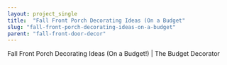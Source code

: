 ```yaml
---
layout: project_single
title:  "Fall Front Porch Decorating Ideas (On a Budget"
slug: "fall-front-porch-decorating-ideas-on-a-budget"
parent: "fall-front-door-decor"
---
```

Fall Front Porch Decorating Ideas (On a Budget!) | The Budget Decorator